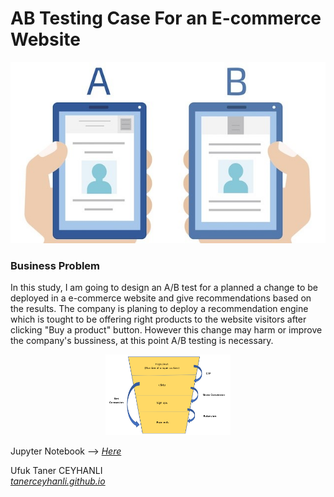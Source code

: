 # AB Testing Case For an E-commerce Website

<p align="center">
  <img src="https://github.com/tanerceyhanli/AB-Testing-Case-For-an-E-commerce-Website/blob/main/readme.jpeg"> 
</p>

### Business Problem
In this study, I am going to design an A/B test for a planned a change to be deployed in a e-commerce website and give recommendations based on the results. The company is planing to deploy a recommendation engine which is tought to be offering right products to the website visitors after clicking "Buy a product" button. However this change may harm or improve the company's bussiness, at this point A/B testing is necessary.  

<p align="center">
  <img src="https://github.com/tanerceyhanli/AB-Testing-Case-For-an-E-commerce-Website/blob/main/data/customer_funnel.png" width="200">
</p>

Jupyter Notebook --> [*Here*](https://github.com/tanerceyhanli/AB-Testing-Case-For-an-E-commerce-Website/blob/main/AB_Testing_Case_For_an_E-commerce_Website.ipynb)

Ufuk Taner CEYHANLI <br>
[*tanerceyhanli.github.io*](https://tanerceyhanli.github.io)
